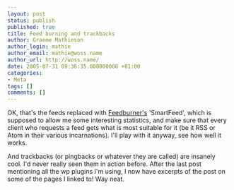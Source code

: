 ```yaml
---
layout: post
status: publish
published: true
title: Feed burning and trackbacks
author: Graeme Mathieson
author_login: mathie
author_email: mathie@woss.name
author_url: http://woss.name/
date: 2005-07-31 09:36:35.000000000 +01:00
categories:
- Meta
tags: []
comments: []
---
```

OK, that's the feeds replaced with <a href="http://www.feedburner.com/">Feedburner's</a> 'SmartFeed', which is supposed to allow me some interesting statistics, and make sure that every client who requests a feed gets what is most suitable for it (be it RSS or Atom in their various incarnations).  I'll play with it anyway, see how well it works.

And trackbacks (or pingbacks or whatever they are called) are insanely cool.  I'd never really seen them in action before.  After the last post mentioning all the wp plugins I'm using, I now have excerpts of the post on some of the pages I linked to!  Way neat.
